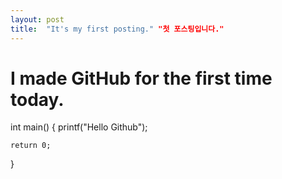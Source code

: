 ```yaml
---
layout: post
title:  "It's my first posting." "첫 포스팅입니다."
---
```


# I made GitHub for the first time today.

int main()
{
    printf("Hello Github");

    return 0;
}
